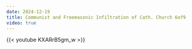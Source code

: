 ```yaml
---
date: 2024-12-19
title: Communist and Freemasonic Infiltration of Cath. Church 6of9
video: true
---
```



{{< youtube KXARrB5gm_w >}}
